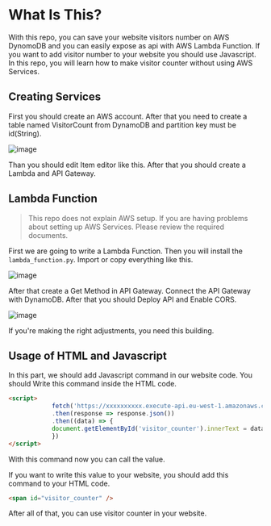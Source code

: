 # What Is This?
With this repo, you can save your website visitors number on AWS DynomoDB and you can easily expose as api with AWS Lambda Function. If you want to add visitor number to your website you should use Javascript. In this repo, you will learn how to make visitor counter without using AWS Services. 




## Creating Services
First you should create an AWS account. After that you need to create a table named VisitorCount from DynamoDB and partition key must be id(String). 

![image](https://user-images.githubusercontent.com/54737933/159992711-9941e470-5f6b-47d8-b023-465cdb473c89.png)


Than you should edit Item editor like this. After that you should create a Lambda and API Gateway.




## Lambda Function
> This repo does not explain AWS setup. If you are having problems about setting up AWS Services. Please review the required documents. 

First we are going to write a Lambda Function. Then you will install the `lambda_function.py`. Import or copy everything like this.

![image](https://user-images.githubusercontent.com/54737933/159993039-5b51c5e4-d3fa-4b9f-9c1b-3a35b7190cad.png)


After that create a Get Method in API Gateway. Connect the API Gateway with DynamoDB. After that you should Deploy API and Enable CORS.

![image](https://user-images.githubusercontent.com/54737933/159994916-e9d9098a-74c0-4a46-b309-e740fe090555.png)

If you're making the right adjustments, you need this building.




## Usage of HTML and Javascript
In this part, we should add Javascript command in our website code. You should Write this command inside the HTML code.

```html
<script>
    		fetch('https://xxxxxxxxxx.execute-api.eu-west-1.amazonaws.com/beta') // You should change the link.
      		.then(response => response.json())
      		.then((data) => {
        	document.getElementById('visitor_counter').innerText = data.Count
      		})
</script>
```

With this command now you can call the value. 

If you want to write this value to your website, you should add this command to your HTML code. 
```html 
<span id="visitor_counter" />
```

After all of that, you can use visitor counter in your website.
